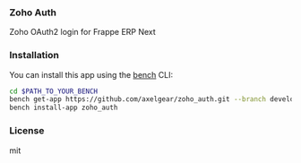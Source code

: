 ### Zoho Auth

Zoho OAuth2 login for Frappe ERP Next

### Installation

You can install this app using the [bench](https://github.com/frappe/bench) CLI:

```bash
cd $PATH_TO_YOUR_BENCH
bench get-app https://github.com/axelgear/zoho_auth.git --branch develop
bench install-app zoho_auth
```

### License

mit
